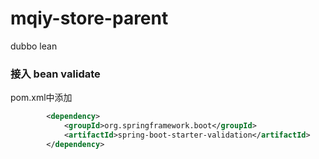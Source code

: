 # mqiy-store-parent
dubbo lean




### 接入 bean validate
pom.xml中添加
```xml
		<dependency>
			<groupId>org.springframework.boot</groupId>
			<artifactId>spring-boot-starter-validation</artifactId>
		</dependency>
```